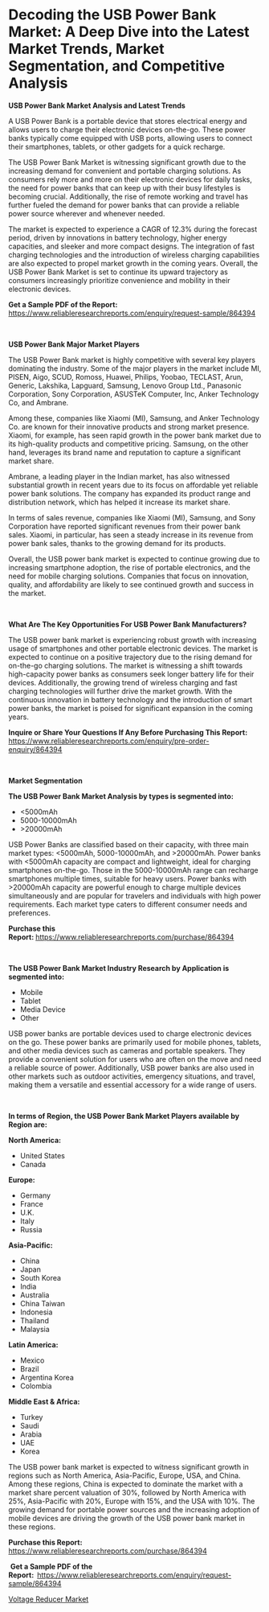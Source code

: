 <p><h1>Decoding the USB Power Bank Market: A Deep Dive into the Latest Market Trends, Market Segmentation, and Competitive Analysis</h1></p><p><strong>USB Power Bank Market Analysis and Latest Trends</strong></p>
<p><p>A USB Power Bank is a portable device that stores electrical energy and allows users to charge their electronic devices on-the-go. These power banks typically come equipped with USB ports, allowing users to connect their smartphones, tablets, or other gadgets for a quick recharge.</p><p>The USB Power Bank Market is witnessing significant growth due to the increasing demand for convenient and portable charging solutions. As consumers rely more and more on their electronic devices for daily tasks, the need for power banks that can keep up with their busy lifestyles is becoming crucial. Additionally, the rise of remote working and travel has further fueled the demand for power banks that can provide a reliable power source wherever and whenever needed.</p><p>The market is expected to experience a CAGR of 12.3% during the forecast period, driven by innovations in battery technology, higher energy capacities, and sleeker and more compact designs. The integration of fast charging technologies and the introduction of wireless charging capabilities are also expected to propel market growth in the coming years. Overall, the USB Power Bank Market is set to continue its upward trajectory as consumers increasingly prioritize convenience and mobility in their electronic devices.</p></p>
<p><strong>Get a Sample PDF of the Report:&nbsp;</strong> <a href="https://www.reliableresearchreports.com/enquiry/request-sample/864394">https://www.reliableresearchreports.com/enquiry/request-sample/864394</a></p>
<p>&nbsp;</p>
<p><strong>USB Power Bank Major Market Players</strong></p>
<p><p>The USB Power Bank market is highly competitive with several key players dominating the industry. Some of the major players in the market include MI, PISEN, Aigo, SCUD, Romoss, Huawei, Philips, Yoobao, TECLAST, Arun, Generic, Lakshika, Lapguard, Samsung, Lenovo Group Ltd., Panasonic Corporation, Sony Corporation, ASUSTeK Computer, Inc, Anker Technology Co, and Ambrane.</p><p>Among these, companies like Xiaomi (MI), Samsung, and Anker Technology Co. are known for their innovative products and strong market presence. Xiaomi, for example, has seen rapid growth in the power bank market due to its high-quality products and competitive pricing. Samsung, on the other hand, leverages its brand name and reputation to capture a significant market share.</p><p>Ambrane, a leading player in the Indian market, has also witnessed substantial growth in recent years due to its focus on affordable yet reliable power bank solutions. The company has expanded its product range and distribution network, which has helped it increase its market share.</p><p>In terms of sales revenue, companies like Xiaomi (MI), Samsung, and Sony Corporation have reported significant revenues from their power bank sales. Xiaomi, in particular, has seen a steady increase in its revenue from power bank sales, thanks to the growing demand for its products.</p><p>Overall, the USB power bank market is expected to continue growing due to increasing smartphone adoption, the rise of portable electronics, and the need for mobile charging solutions. Companies that focus on innovation, quality, and affordability are likely to see continued growth and success in the market.</p></p>
<p>&nbsp;</p>
<p><strong>What Are The Key Opportunities For USB Power Bank Manufacturers?</strong></p>
<p><p>The USB power bank market is experiencing robust growth with increasing usage of smartphones and other portable electronic devices. The market is expected to continue on a positive trajectory due to the rising demand for on-the-go charging solutions. The market is witnessing a shift towards high-capacity power banks as consumers seek longer battery life for their devices. Additionally, the growing trend of wireless charging and fast charging technologies will further drive the market growth. With the continuous innovation in battery technology and the introduction of smart power banks, the market is poised for significant expansion in the coming years.</p></p>
<p><strong>Inquire or Share Your Questions If Any Before Purchasing This Report:</strong> <a href="https://www.reliableresearchreports.com/enquiry/pre-order-enquiry/864394">https://www.reliableresearchreports.com/enquiry/pre-order-enquiry/864394</a></p>
<p>&nbsp;</p>
<p><strong>Market Segmentation</strong></p>
<p><strong>The USB Power Bank Market Analysis by types is segmented into:</strong></p>
<p><ul><li><5000mAh</li><li>5000-10000mAh</li><li>>20000mAh</li></ul></p>
<p><p>USB Power Banks are classified based on their capacity, with three main market types: <5000mAh, 5000-10000mAh, and >20000mAh. Power banks with <5000mAh capacity are compact and lightweight, ideal for charging smartphones on-the-go. Those in the 5000-10000mAh range can recharge smartphones multiple times, suitable for heavy users. Power banks with >20000mAh capacity are powerful enough to charge multiple devices simultaneously and are popular for travelers and individuals with high power requirements. Each market type caters to different consumer needs and preferences.</p></p>
<p><strong>Purchase this Report:&nbsp;</strong><a href="https://www.reliableresearchreports.com/purchase/864394">https://www.reliableresearchreports.com/purchase/864394</a></p>
<p>&nbsp;</p>
<p><strong>The USB Power Bank Market Industry Research by Application is segmented into:</strong></p>
<p><ul><li>Mobile</li><li>Tablet</li><li>Media Device</li><li>Other</li></ul></p>
<p><p>USB power banks are portable devices used to charge electronic devices on the go. These power banks are primarily used for mobile phones, tablets, and other media devices such as cameras and portable speakers. They provide a convenient solution for users who are often on the move and need a reliable source of power. Additionally, USB power banks are also used in other markets such as outdoor activities, emergency situations, and travel, making them a versatile and essential accessory for a wide range of users.</p></p>
<p>&nbsp;</p>
<p><strong>In terms of Region, the USB Power Bank Market Players available by Region are:</strong></p>
<p>
    <p> <strong> North America: </strong>
        <ul>
            <li>United States</li>
            <li>Canada</li>
        </ul>
        </p> 
    <p> <strong> Europe: </strong>
        <ul>
            <li>Germany</li>
            <li>France</li>
            <li>U.K.</li>
            <li>Italy</li>
            <li>Russia</li>
        </ul>
        </p> 
    <p> <strong> Asia-Pacific: </strong>
        <ul>
            <li>China</li>
            <li>Japan</li>
            <li>South Korea</li>
            <li>India</li>
            <li>Australia</li>
            <li>China Taiwan</li>
            <li>Indonesia</li>
            <li>Thailand</li>
            <li>Malaysia</li>
        </ul>
        </p> 
    <p> <strong> Latin America: </strong>
        <ul>
            <li>Mexico</li>
            <li>Brazil</li>
            <li>Argentina Korea</li>
            <li>Colombia</li>
        </ul>
        </p> 
    <p> <strong> Middle East & Africa: </strong>
        <ul>
            <li>Turkey</li>
            <li>Saudi</li>
            <li>Arabia</li>
            <li>UAE</li>
            <li>Korea</li>
        </ul>
    </p>
    </p>
<p><p>The USB power bank market is expected to witness significant growth in regions such as North America, Asia-Pacific, Europe, USA, and China. Among these regions, China is expected to dominate the market with a market share percent valuation of 30%, followed by North America with 25%, Asia-Pacific with 20%, Europe with 15%, and the USA with 10%. The growing demand for portable power sources and the increasing adoption of mobile devices are driving the growth of the USB power bank market in these regions.</p></p>
<p><strong>Purchase this Report: </strong><a href="https://www.reliableresearchreports.com/purchase/864394">https://www.reliableresearchreports.com/purchase/864394</a></p>
<p>&nbsp;<strong>Get a Sample PDF of the Report:&nbsp;&nbsp;</strong><a href="https://www.reliableresearchreports.com/enquiry/request-sample/864394">https://www.reliableresearchreports.com/enquiry/request-sample/864394</a></p>
<p><strong></strong></p>
<p><p><a href="https://github.com/PeterParrish5/Market-Research-Report-List-4/blob/main/voltage-reducer-market.md">Voltage Reducer Market</a></p></p>